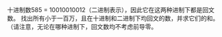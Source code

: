 十进制数585 = 10010010012（二进制表示），因此它在这两种进制下都是回文数。
找出所有小于一百万，且在十进制和二进制下均回文的数，并求它们的和。
（请注意，无论在哪种进制下，回文数均不考虑前导零。
